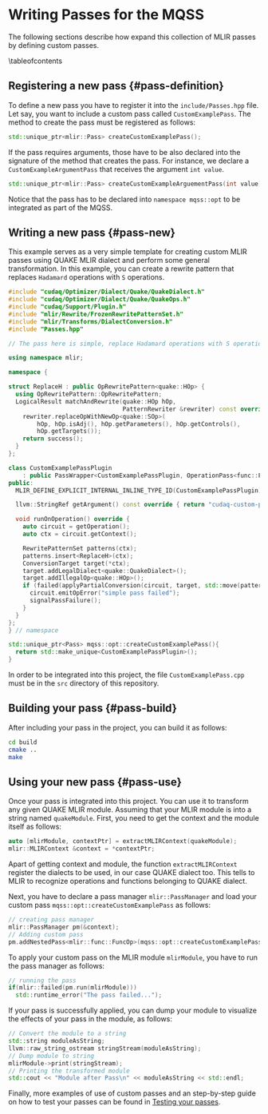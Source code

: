 # Writing Passes for the MQSS

<!-- IMPORTANT: Keep the line above as the first line. -->
<!----------------------------------------------------------------------------
Copyright 2024 Munich Quantum Software Stack Project

Licensed under the Apache License, Version 2.0 with LLVM Exceptions (the
"License"); you may not use this file except in compliance with the License.
You may obtain a copy of the License at

TODO: License

Unless required by applicable law or agreed to in writing, software
distributed under the License is distributed on an "AS IS" BASIS, WITHOUT
WARRANTIES OR CONDITIONS OF ANY KIND, either express or implied. See the
License for the specific language governing permissions and limitations under
the License.

SPDX-License-Identifier: Apache-2.0 WITH LLVM-exception
-------------------------------------------------------------------------- -->

<!-- This file is a static page and included in the ./CMakeLists.txt file. -->

The following sections describe how expand this collection of MLIR passes by defining custom passes.

\tableofcontents

## Registering a new pass {#pass-definition}

To define a new pass you have to register it into the `include/Passes.hpp` file. Let say, you want to include a custom pass called `CustomExamplePass`.
The method to create the pass must be registered as follows:

```cpp
std::unique_ptr<mlir::Pass> createCustomExamplePass();
```

If the pass requires arguments, those have to be also declared into the signature of the method that creates the pass. For instance, we declare a `CustomExampleArgumentPass` that receives the argument `int value`.

```cpp
std::unique_ptr<mlir::Pass> createCustomExampleArguementPass(int value);
```

Notice that the pass has to be declared into `namespace mqss::opt` to be integrated as part of the MQSS.

## Writing a new pass {#pass-new}

This example serves as a very simple template for creating custom MLIR passes using QUAKE MLIR dialect and perform some general transformation. In this example, you can create a rewrite pattern that replaces `Hadamard` operations with `S` operations.

```cpp
#include "cudaq/Optimizer/Dialect/Quake/QuakeDialect.h"
#include "cudaq/Optimizer/Dialect/Quake/QuakeOps.h"
#include "cudaq/Support/Plugin.h"
#include "mlir/Rewrite/FrozenRewritePatternSet.h"
#include "mlir/Transforms/DialectConversion.h"
#include "Passes.hpp"

// The pass here is simple, replace Hadamard operations with S operations.

using namespace mlir;

namespace {

struct ReplaceH : public OpRewritePattern<quake::HOp> {
  using OpRewritePattern::OpRewritePattern;
  LogicalResult matchAndRewrite(quake::HOp hOp,
                                PatternRewriter &rewriter) const override {
    rewriter.replaceOpWithNewOp<quake::SOp>(
        hOp, hOp.isAdj(), hOp.getParameters(), hOp.getControls(),
        hOp.getTargets());
    return success();
  }
};

class CustomExamplePassPlugin
    : public PassWrapper<CustomExamplePassPlugin, OperationPass<func::FuncOp>> {
public:
  MLIR_DEFINE_EXPLICIT_INTERNAL_INLINE_TYPE_ID(CustomExamplePassPlugin)

  llvm::StringRef getArgument() const override { return "cudaq-custom-pass"; }

  void runOnOperation() override {
    auto circuit = getOperation();
    auto ctx = circuit.getContext();

    RewritePatternSet patterns(ctx);
    patterns.insert<ReplaceH>(ctx);
    ConversionTarget target(*ctx);
    target.addLegalDialect<quake::QuakeDialect>();
    target.addIllegalOp<quake::HOp>();
    if (failed(applyPartialConversion(circuit, target, std::move(patterns)))) {
      circuit.emitOpError("simple pass failed");
      signalPassFailure();
    }
  }
};
} // namespace

std::unique_ptr<Pass> mqss::opt::createCustomExamplePass(){
  return std::make_unique<CustomExamplePassPlugin>();
}
```

In order to be integrated into this project, the file `CustomExamplePass.cpp` must be in the `src` directory of this repository.

## Building your pass {#pass-build}

After including your pass in the project, you can build it as follows:

```bash
cd build
cmake ..
make 
```

## Using your new pass {#pass-use}

Once your pass is integrated into this project. You can use it to transform any given QUAKE MLIR module. Assuming that your MLIR module is into a string named `quakeModule`.
First, you need to get the context and the module itself as follows:

```cpp
auto [mlirModule, contextPtr] = extractMLIRContext(quakeModule);
mlir::MLIRContext &context = *contextPtr;
```

Apart of getting context and module, the function `extractMLIRContext` register the dialects to be used, in our case QUAKE dialect too. This tells to MLIR to recognize operations and functions belonging to QUAKE dialect.

Next, you have to declare a pass manager `mlir::PassManager` and load your custom pass `mqss::opt::createCustomExamplePass` as follows:
```cpp
// creating pass manager
mlir::PassManager pm(&context);
// Adding custom pass
pm.addNestedPass<mlir::func::FuncOp>(mqss::opt::createCustomExamplePass());
```
To apply your custom pass on the MLIR module `mlirModule`, you have to run the pass manager as follows:
```cpp
// running the pass
if(mlir::failed(pm.run(mlirModule)))
  std::runtime_error("The pass failed...");
```
If your pass is successfully applied, you can dump your module to visualize the effects of your pass in the module, as follows:
```cpp
// Convert the module to a string
std::string moduleAsString;
llvm::raw_string_ostream stringStream(moduleAsString);
// Dump module to string
mlirModule->print(stringStream);
// Printing the transformed module
std::cout << "Module after Pass\n" << moduleAsString << std::endl;
```
Finally, more examples of use of custom passes and an step-by-step guide on how to test your passes can be found in [Testing your passes](guide.md).
